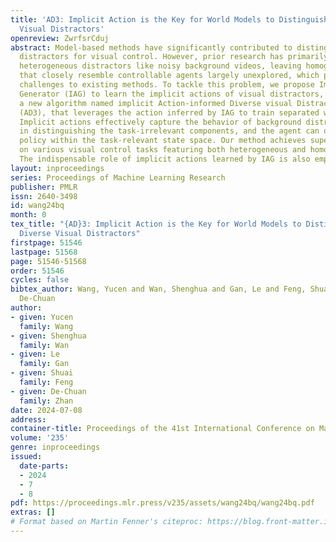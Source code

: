 ```yaml
---
title: 'AD3: Implicit Action is the Key for World Models to Distinguish the Diverse
  Visual Distractors'
openreview: ZwrfsrCduj
abstract: Model-based methods have significantly contributed to distinguishing task-irrelevant
  distractors for visual control. However, prior research has primarily focused on
  heterogeneous distractors like noisy background videos, leaving homogeneous distractors
  that closely resemble controllable agents largely unexplored, which poses significant
  challenges to existing methods. To tackle this problem, we propose Implicit Action
  Generator (IAG) to learn the implicit actions of visual distractors, and present
  a new algorithm named implicit Action-informed Diverse visual Distractors Distinguisher
  (AD3), that leverages the action inferred by IAG to train separated world models.
  Implicit actions effectively capture the behavior of background distractors, aiding
  in distinguishing the task-irrelevant components, and the agent can optimize the
  policy within the task-relevant state space. Our method achieves superior performance
  on various visual control tasks featuring both heterogeneous and homogeneous distractors.
  The indispensable role of implicit actions learned by IAG is also empirically validated.
layout: inproceedings
series: Proceedings of Machine Learning Research
publisher: PMLR
issn: 2640-3498
id: wang24bq
month: 0
tex_title: "{AD}3: Implicit Action is the Key for World Models to Distinguish the
  Diverse Visual Distractors"
firstpage: 51546
lastpage: 51568
page: 51546-51568
order: 51546
cycles: false
bibtex_author: Wang, Yucen and Wan, Shenghua and Gan, Le and Feng, Shuai and Zhan,
  De-Chuan
author:
- given: Yucen
  family: Wang
- given: Shenghua
  family: Wan
- given: Le
  family: Gan
- given: Shuai
  family: Feng
- given: De-Chuan
  family: Zhan
date: 2024-07-08
address:
container-title: Proceedings of the 41st International Conference on Machine Learning
volume: '235'
genre: inproceedings
issued:
  date-parts:
  - 2024
  - 7
  - 8
pdf: https://proceedings.mlr.press/v235/assets/wang24bq/wang24bq.pdf
extras: []
# Format based on Martin Fenner's citeproc: https://blog.front-matter.io/posts/citeproc-yaml-for-bibliographies/
---
```

